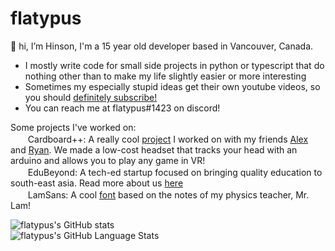 # flatypus

👋 hi, I’m Hinson, I'm a 15 year old developer based in Vancouver, Canada. 
* I mostly write code for small side projects in python or typescript that do nothing other than to make my life slightly easier or more interesting
* Sometimes my especially stupid ideas get their own youtube videos, so you should [definitely subscribe!](https://youtube.com/flatypus)
* You can reach me at flatypus#1423 on discord!

Some projects I've worked on: <br>
&nbsp;[<img src='https://www.youtube.com/s/desktop/7449ebf7/img/favicon_32x32.png' width='16px'/>](https://www.youtube.com/watch?v=KP3yoWUXz70)&nbsp; Cardboard++: A really cool [project](https://github.com/nuggetbucket54/moneymoneyvr) I worked on with my friends [Alex](https://github.com/alexng353) and [Ryan](https://github.com/nuggetbucket54). We made a low-cost headset that tracks your head with an arduino and allows you to play any game in VR!<br>
&nbsp;[<img src='https://www.edubeyond.dev/index/logo.png' width='16px'/>](https://edubeyond.dev)&nbsp; EduBeyond: A tech-ed startup focused on bringing quality education to south-east asia. Read more about us [here](https://edubeyond.dev)<br>
&nbsp;[<img src='https://camo.githubusercontent.com/d20181791a7d3716b202e8c3549c20cd5d435bb6bbb2556fbcf99f7841f48d5e/68747470733a2f2f63646e2d69636f6e732d706e672e666c617469636f6e2e636f6d2f3531322f353936382f353936383836362e706e67' width='16px'>](https://github.com/flatypus/LamSans)&nbsp; LamSans: A cool [font](https://github.com/flatypus/LamSans) based on the notes of my physics teacher, Mr. Lam!<br>

![flatypus's GitHub stats](https://github-readme-stats.vercel.app/api?username=flatypus&count_private=true&show_icons=true&theme=radical)<br>
![flatypus's GitHub Language Stats](https://github-readme-stats.vercel.app/api/top-langs/?username=flatypus&count_private=true&show_icons=true&theme=radical&hide_border=false&layout=compact&hide=javascript)


